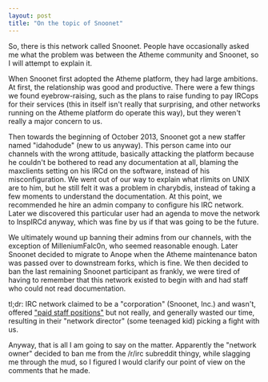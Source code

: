 ```yaml
---
layout: post
title: "On the topic of Snoonet"
---
```


So, there is this network called Snoonet.  People have occasionally asked me what the problem was between
the Atheme community and Snoonet, so I will attempt to explain it.

When Snoonet first adopted the Atheme platform, they had large ambitions.  At first, the relationship was
good and productive.  There were a few things we found eyebrow-raising, such as the plans to raise funding
to pay IRCops for their services (this in itself isn't really that surprising, and other networks running
on the Atheme platform do operate this way), but they weren't really a major concern to us.

Then towards the beginning of October 2013, Snoonet got a new staffer named "idahodude" (new to us anyway).
This person came into our channels with the wrong attitude, basically attacking the platform because he couldn't
be bothered to read any documentation at all, blaming the maxclients setting on his IRCd on the software, instead
of his misconfiguration.  We went out of our way to explain what rlimits on UNIX are to him, but he still felt
it was a problem in charybdis, instead of taking a few moments to understand the documentation.  At this point,
we recommended he hire an admin company to configure his IRC network.  Later we discovered this particular user
had an agenda to move the network to InspIRCd anyway, which was fine by us if that was going to be the future.

We ultimately wound up banning their admins from our channels, with the exception of MilleniumFalc0n, who seemed
reasonable enough.  Later Snoonet decided to migrate to Anope when the Atheme maintenance baton was passed over
to downstream forks, which is fine.  We then decided to ban the last remaining Snoonet participant as frankly,
we were tired of having to remember that this network existed to begin with and had staff who could not read
documentation.

tl;dr: IRC network claimed to be a "corporation" (Snoonet, Inc.) and wasn't,
offered ["paid staff positions"](https://web.archive.org/web/20130421042534/http://www.snoonet.org/updates/11-hiring-support-staff) but not really,
and generally wasted our time, resulting in their "network director" (some teenaged kid) picking a fight with us.

Anyway, that is all I am going to say on the matter.  Apparently the "network owner" decided to ban me from the
/r/irc subreddit thingy, while slagging me through the mud, so I figured I would clarify our point of view on
the comments that he made.
